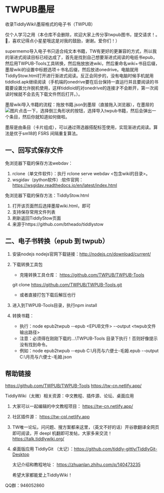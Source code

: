 # TWPUB墨屉
收录TiddlyWiki\墨屉格式的电子书（TWPUB）

仅个人学习之用（本仓库不会删除，欢迎大家上传分享twpub图书，提交请求！。🙂，喜欢记得点小星星哦这是对我的鼓励，谢谢。爱你们！）

supermemo导入电子书只适合纯文本书籍，TW有更好的更兼容的方式，所以我的渐进式阅读目标已经达成了，首先是找到自己想要渐进式阅读的电纸书epub，然后用TWPUB-Tools工具转换，然后拖放放进wiki，然后重命名wiki+书目后缀，墨屉wiki的设置中标题选项＋书名后缀，然后放进onedrive。电脑就用TiddlyStow.html打开进行渐进式阅读。反正会同步的，没有电脑时候手机就用tiddloid.apk继续阅读（手机端的onedrive要在后台保持一直运行并且要阅读的书籍要设置允许脱机使用，这样tiddloid的对onedrive的连接才不会断开，第一次阅读时候就不会去先下载文件然后打开。）。

墨屉wiki导入书籍的流程：拖放书籍.json到墨屉（直接拖入浏览器），在墨屉的![图片](https://user-images.githubusercontent.com/32425955/166909870-f4871de5-c2f3-4c58-b7e4-cec6aeb66b0d.png)点击一下，选择倒三角形状的按钮，选择导入twpub书籍，然后会弹出一个条目，然后你就知道如何做啦。

墨屉是由条目（卡片组成），可以通过筛选器搭配标签使用，实现渐进式阅读。算法是优于sm18的 FSRS 间隔重复算法。



## 一、回写式保存文件

免浏览器下载的保存方法webdav：
1. rclone（单文件软件）：执行 rclone serve webdav <包含wiki的目录>。
2. wsgidav（python软件）:软件官网：https://wsgidav.readthedocs.io/en/latest/index.html


免浏览器下载的保存方法：TiddlyStow.html
1. 打开该页面然后选择墨屉wiki.html，即可
2. 支持保存常用文件列表
3. 刷新返回TiddlyStow页面
4. 来源于https://github.com/btheado/tiddlystow



## 二、电子书转换（epub 到 twpub）

1. 安装nodejs
   nodejs官网下载链接：http://nodejs.cn/download/current/

2. 下载转换工具包
   
   - 克隆转换工具仓库： https://github.com/TWPUB/TWPUB-Tools
   
   git clone https://github.com/TWPUB/TWPUB-Tools.git
   
   - 或者直接打包下载后解压也行

3. 进入到TWPUB-Tools目录，执行npm install
4. 转换书籍：
    - 执行：node epub2twpub --epub <EPUB文件> --output <twpub文件输出路径>
    - 注意：必须得在刚刚下载的...\TWPUB-Tools 目录下执行！否则好像提示没有找到命令。
    - 例如：node epub2twpub --epub C:\月亮与六便士-毛姆.epub --output C:\月亮与六便士-毛姆.json



## 帮助链接

https://github.com/TWPUB/TWPUB-Tools
https://tw-cn.netlify.app/


TiddlyWiki（太微）相关资源：中文教程、插件源、论坛、桌面应用
1. 大家可以一起编辑的中文教程项目： https://tw-cn.netlify.app/
2. 社区插件源： https://tw-cpl.netlify.app
3. TW唯一论坛，问问题、搜方案都来这里，（英文不好的话）开谷歌翻译全网页即可阅读，开 deepl 机翻即可发帖，大家多来交流！ https://talk.tiddlywiki.org/
4. 桌面版应用 TiddlyGit （太记）：https://github.com/tiddly-gittly/TiddlyGit-Desktop

   太记介绍和教程地址： https://zhuanlan.zhihu.com/p/140473235
   
   希望大家都能爱上TiddlyWiki！

QQ群：946052860

